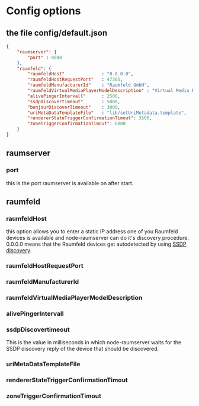 # Config options

## the file config/default.json
```JSON
{
    "raumserver": {
        "port" : 8080
    },
    "raumfeld": {   
        "raumfeldHost"              : "0.0.0.0", 
        "raumfeldHostRequestPort"   : 47365, 
        "raumfeldManufacturerId"    : "Raumfeld GmbH",
        "raumfeldVirtualMediaPlayerModelDescription" : "Virtual Media Player",
        "alivePingerIntervall"      : 2500,
        "ssdpDiscovertimeout"       : 5000,
        "bonjourDiscoverTimeout"    : 3000,
        "uriMetaDataTemplateFile"   : "lib/setUriMetadata.template",
        "rendererStateTriggerConfirmationTimout": 3500,
        "zoneTriggerConfirmationTimout": 6000
    }
}
```

## raumserver 
### port
this is the port raumserver is available on after start. 
## raumfeld 
### raumfeldHost
this option allows you to enter a static IP address one of you Raumfeld devices is available and node-raumserver can do it's discovery procedure. 0.0.0.0 means that the Raumfeld devices get autodetected by using [SSDP discovery](https://en.wikipedia.org/wiki/Simple_Service_Discovery_Protocol). 
### raumfeldHostRequestPort
### raumfeldManufacturerId
### raumfeldVirtualMediaPlayerModelDescription
### alivePingerIntervall
### ssdpDiscovertimeout
This is the value in milliseconds in which node-raumserver waits for the SSDP discovery reply of the device that should be discovered.  
### uriMetaDataTemplateFile
### rendererStateTriggerConfirmationTimout
### zoneTriggerConfirmationTimout
